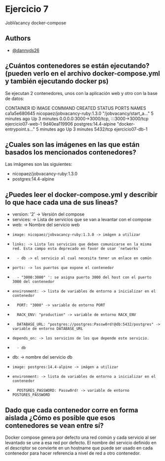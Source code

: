 
# Ejercicio 7

JobVacancy docker-compose


## Authors

- [@dannyds26](https://www.github.com/dannyds26)


## ¿Cuántos contenedores se están ejecutando? (pueden verlo en el archivo docker-compose.yml y también ejecutando docker ps)
Se ejecutan 2 contenedores, unos con la aplicación web y otro con la base de datos:

CONTAINER ID   IMAGE                            COMMAND                  CREATED         STATUS         PORTS                                       NAMES
ca1a5e680645   nicopaez/jobvacancy-ruby:1.3.0   "/jobvacancy/start_a…"   5 minutes ago   Up 3 minutes   0.0.0.0:3000->3000/tcp, :::3000->3000/tcp   ejercicio07-web-1
9d40ea119906   postgres:14.4-alpine             "docker-entrypoint.s…"   5 minutes ago   Up 3 minutes   5432/tcp                                    ejercicio07-db-1

## ¿Cuales son las imágenes en las que están basados los mencionados contenedores?
Las imágenes son las siguientes:

* nicopaez/jobvacancy-ruby:1.3.0
* postgres:14.4-alpine

## ¿Puedes leer el docker-compose.yml y describir lo que hace cada una de sus lineas?
* version: '2' -> Versión del compose
* services: -> Lista de servicios que se van a levantar con el compose
*   web: -> Nombre del servicio web
*     image: nicopaez/jobvacancy-ruby:1.3.0 -> imágen a utilizar
*     links: -> Lista los servicios que deben comunicarse en la misma red. Esta campo esta deprecado en favor de usar `networks`
*       - db -> el servicio al cual necesita tener un enlace en común
*     ports: -> los puertos que expone el contenedor
*       - "3000:3000" ': se asigna puerto 3000 del host con el puerto 3000 del contenedor
*     environment: -> lista de variables de entorno a inicializar en el contenedor
*       PORT: "3000" -> variable de entorno PORT
*       RACK_ENV: "production" -> variable de entorno RACK_ENV
*       DATABASE_URL: "postgres://postgres:Passw0rd!@db:5432/postgres" -> variable de entorno DATABASE_URL
*     depends_on: -> los servicios de los que depende este servicio.
*       - db
*   db: -> nombre del servicio db
*     image: postgres:14.4-alpine -> imágen a utilizar
*     environment: -> lista de variables de entorno a inicializar en el contenedor
*       POSTGRES_PASSWORD: Passw0rd! -> variable de entorno POSTGRES_PASSWORD

## Dado que cada contenedor corre en forma aislada ¿Cómo es posible que esos contenedores se vean entre sí?

Docker compose genera por defecto una red común y cada servicio al ser levantado se une a esa red por defecto. El nombre del servicio definido en el descriptor se convierte en un hostname que puede ser usado en cada contenedor para hacer referencia a nivel de red a otro contenedor.